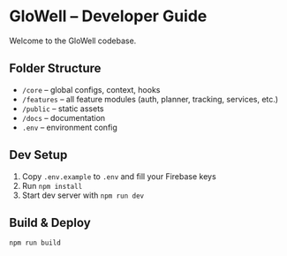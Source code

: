 # GloWell – Developer Guide

Welcome to the GloWell codebase.

## Folder Structure

- `/core` – global configs, context, hooks
- `/features` – all feature modules (auth, planner, tracking, services, etc.)
- `/public` – static assets
- `/docs` – documentation
- `.env` – environment config

## Dev Setup

1. Copy `.env.example` to `.env` and fill your Firebase keys
2. Run `npm install`
3. Start dev server with `npm run dev`

## Build & Deploy

```bash
npm run build
